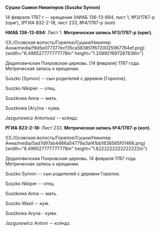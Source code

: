 **Сушко Сымон Никиперов (Suszko Symon)**

14 февраля 1787 г -- крещение (НИАБ 136-13-894, лист 1, №3/1787-р
(ориг), (РГИА 832-2-18, лист 233, №4/1787-р (коп)

**НИАБ 136-13-894:** Лист 1. **Метрическая запись №3/1787-р (ориг).**

![](./Осовская волость/Горелое/Сушки/Никипер Анна/media/f9d5e077377ecf35ca583851f6720025967764ef.png){width="6.496527777777778in"
height="1.208921697287839in"}

Дедиловичская Покровская церковь. \[14 февраля\] 1787 года. Метрическая
запись о крещении.

Suszko \[Symon\] -- сын родителей с деревни \[Горелое\].

Suszko Nikipier -- отец.

Suszkowa Anna -- мать.

Suszkowa \[Ary\]na - кума.

Jazgunowicz Antoniusz -- ксёндз.

**РГИА 823-2-18:** Лист 233. **Метрическая запись №4/1787-р (коп).**

![](./Осовская волость/Горелое/Сушки/Никипер Анна/media/5ad7d97ab4486a54779a3af41bb1838565f01466.png){width="6.496527777777778in"
height="1.6222222222222222in"}

Дедиловичская Покровская церковь. 14 февраля 1787 года. Метрическая
запись о крещении.

Suszko Symon -- сын родителей с деревни Горелое.

Suszko Nikiper -- отец.

Suszkowa Anna -- мать.

Suszko Wasil -- кум.

Suszkowa Aryna - кума.

Jazgunowicz Antoni -- ксёндз.
